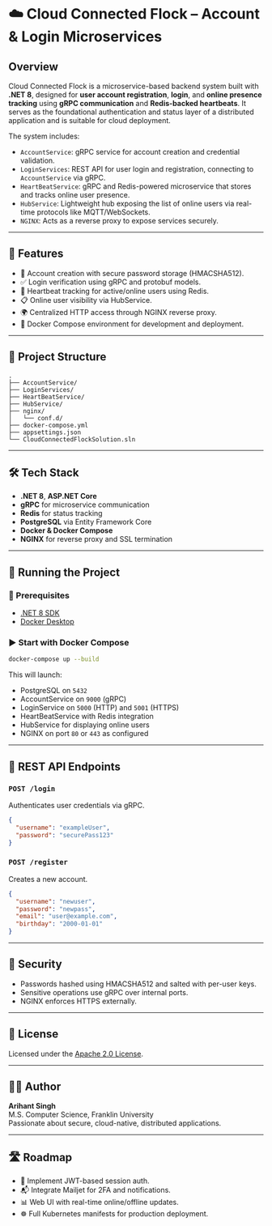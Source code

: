 # ☁️ Cloud Connected Flock – Account & Login Microservices

## Overview

Cloud Connected Flock is a microservice-based backend system built with **.NET 8**, designed for **user account registration**, **login**, and **online presence tracking** using **gRPC communication** and **Redis-backed heartbeats**. It serves as the foundational authentication and status layer of a distributed application and is suitable for cloud deployment.

The system includes:

- `AccountService`: gRPC service for account creation and credential validation.
- `LoginServices`: REST API for user login and registration, connecting to `AccountService` via gRPC.
- `HeartBeatService`: gRPC and Redis-powered microservice that stores and tracks online user presence.
- `HubService`: Lightweight hub exposing the list of online users via real-time protocols like MQTT/WebSockets.
- `NGINX`: Acts as a reverse proxy to expose services securely.

---

## 🚀 Features

- 🔐 Account creation with secure password storage (HMACSHA512).
- ✅ Login verification using gRPC and protobuf models.
- 🧠 Heartbeat tracking for active/online users using Redis.
- 📋 Online user visibility via HubService.
- 🌍 Centralized HTTP access through NGINX reverse proxy.
- 🐳 Docker Compose environment for development and deployment.

---

## 📁 Project Structure

```plaintext
.
├── AccountService/
├── LoginServices/
├── HeartBeatService/
├── HubService/
├── nginx/
│   └── conf.d/
├── docker-compose.yml
├── appsettings.json
└── CloudConnectedFlockSolution.sln
```

---

## 🛠️ Tech Stack

- **.NET 8**, **ASP.NET Core**
- **gRPC** for microservice communication
- **Redis** for status tracking
- **PostgreSQL** via Entity Framework Core
- **Docker & Docker Compose**
- **NGINX** for reverse proxy and SSL termination

---

## 🧪 Running the Project

### 🔧 Prerequisites

- [.NET 8 SDK](https://dotnet.microsoft.com/en-us/download/dotnet/8.0)
- [Docker Desktop](https://www.docker.com/products/docker-desktop)

### ▶️ Start with Docker Compose

```bash
docker-compose up --build
```

This will launch:

- PostgreSQL on `5432`
- AccountService on `9000` (gRPC)
- LoginService on `5000` (HTTP) and `5001` (HTTPS)
- HeartBeatService with Redis integration
- HubService for displaying online users
- NGINX on port `80` or `443` as configured

---

## 🎯 REST API Endpoints

### `POST /login`

Authenticates user credentials via gRPC.

```json
{
  "username": "exampleUser",
  "password": "securePass123"
}
```

### `POST /register`

Creates a new account.

```json
{
  "username": "newuser",
  "password": "newpass",
  "email": "user@example.com",
  "birthday": "2000-01-01"
}
```

---

## 🔐 Security

- Passwords hashed using HMACSHA512 and salted with per-user keys.
- Sensitive operations use gRPC over internal ports.
- NGINX enforces HTTPS externally.

---

## 📄 License

Licensed under the [Apache 2.0 License](License).

---

## 👨‍💻 Author

**Arihant Singh**  
M.S. Computer Science, Franklin University  
Passionate about secure, cloud-native, distributed applications.

---

## 🛣️ Roadmap

- 🪪 Implement JWT-based session auth.
- 📬 Integrate Mailjet for 2FA and notifications.
- 📊 Web UI with real-time online/offline updates.
- ☸️ Full Kubernetes manifests for production deployment.

